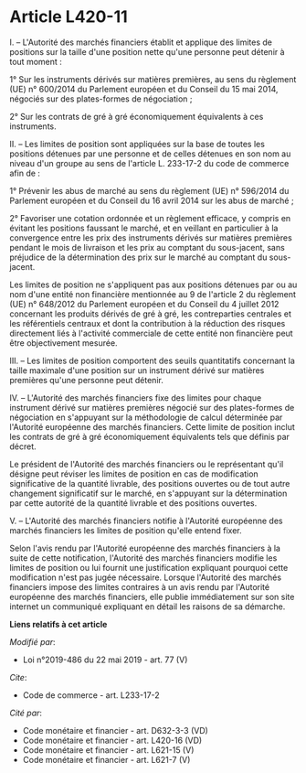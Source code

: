 # Article L420-11

I. – L'Autorité des marchés financiers établit et applique des limites de positions sur la taille d'une position nette qu'une
personne peut détenir à tout moment :

1° Sur les instruments dérivés sur matières premières, au sens du règlement (UE) n° 600/2014 du Parlement européen et du
Conseil du 15 mai 2014, négociés sur des plates-formes de négociation ;

2° Sur les contrats de gré à gré économiquement équivalents à ces instruments.

II. – Les limites de position sont appliquées sur la base de toutes les positions détenues par une personne et de celles
détenues en son nom au niveau d'un groupe au sens de l'article L. 233-17-2 du code de commerce afin de :

1° Prévenir les abus de marché au sens du règlement (UE) n° 596/2014 du Parlement européen et du Conseil du 16 avril 2014 sur
les abus de marché ;

2° Favoriser une cotation ordonnée et un règlement efficace, y compris en évitant les positions faussant le marché, et en
veillant en particulier à la convergence entre les prix des instruments dérivés sur matières premières pendant le mois de
livraison et les prix au comptant du sous-jacent, sans préjudice de la détermination des prix sur le marché au comptant du
sous-jacent.

Les limites de position ne s'appliquent pas aux positions détenues par ou au nom d'une entité non financière mentionnée au 9
de l'article 2 du règlement (UE) n° 648/2012 du Parlement européen et du Conseil du 4 juillet 2012 concernant les produits
dérivés de gré à gré, les contreparties centrales et les référentiels centraux et dont la contribution à la réduction des
risques directement liés à l'activité commerciale de cette entité non financière peut être objectivement mesurée.

III. – Les limites de position comportent des seuils quantitatifs concernant la taille maximale d'une position sur un
instrument dérivé sur matières premières qu'une personne peut détenir.

IV. – L'Autorité des marchés financiers fixe des limites pour chaque instrument dérivé sur matières premières négocié sur des
plates-formes de négociation en s'appuyant sur la méthodologie de calcul déterminée par l'Autorité européenne des marchés
financiers. Cette limite de position inclut les contrats de gré à gré économiquement équivalents tels que définis par décret.

Le président de l'Autorité des marchés financiers ou le représentant qu'il désigne peut réviser les limites de position en
cas de modification significative de la quantité livrable, des positions ouvertes ou de tout autre changement significatif
sur le marché, en s'appuyant sur la détermination par cette autorité de la quantité livrable et des positions ouvertes.

V. – L'Autorité des marchés financiers notifie à l'Autorité européenne des marchés financiers les limites de position qu'elle
entend fixer.

Selon l'avis rendu par l'Autorité européenne des marchés financiers à la suite de cette notification, l'Autorité des marchés
financiers modifie les limites de position ou lui fournit une justification expliquant pourquoi cette modification n'est pas
jugée nécessaire. Lorsque l'Autorité des marchés financiers impose des limites contraires à un avis rendu par l'Autorité
européenne des marchés financiers, elle publie immédiatement sur son site internet un communiqué expliquant en détail les
raisons de sa démarche.

**Liens relatifs à cet article**

_Modifié par_:

  - Loi n°2019-486 du 22 mai 2019 - art. 77 (V)

_Cite_:

  - Code de commerce - art. L233-17-2

_Cité par_:

  - Code monétaire et financier - art. D632-3-3 (VD)
  - Code monétaire et financier - art. L420-16 (VD)
  - Code monétaire et financier - art. L621-15 (V)
  - Code monétaire et financier - art. L621-7 (V)
